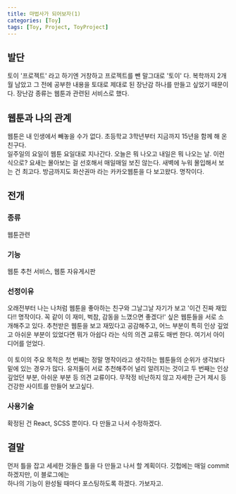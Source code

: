 ```yaml
---
title: 마법사가 되어보자(1)
categories: [Toy]
tags: [Toy, Project, ToyProject]
---
```


## 발단

토이 '프로젝트' 라고 하기엔 거창하고 프로젝트를 뺀 말그대로 '토이' 다. 복학까지 2개월 남았고 그 전에 공부한 내용을 토대로 제대로 된 장난감 하나를 만들고 싶었기 때문이다. 장난감 종류는 웹툰과 관련된 서비스로 했다.

## 웹툰과 나의 관계

웹툰은 내 인생에서 빼놓을 수가 없다. 초등학교 3학년부터 지금까지 15년을 함께 해 온 친구다. <br>일주일의 요일이 웹툰 요일대로 지나간다. 오늘은 뭐 나오고 내일은 뭐 나오는 날. 이런 식으로? 요새는 몰아보는 걸 선호해서 매일매일 보진 않는다. 새벽에 누워 몰입해서 보는 건 최고다. 방금까지도 화산권마 라는 카카오웹툰을 다 보고왔다. 명작이다.

## 전개

### 종류

웹툰관련

### 기능

웹툰 추천 서비스, 웹툰 자유게시판

### 선정이유

오래전부터 나는 나처럼 웹툰을 좋아하는 친구와 그날그날 자기가 보고 '이건 진짜 재밌다!! 명작이다. 꼭 같이 이 재미, 벅참, 감동을 느꼈으면 좋겠다!' 싶은 웹툰들을 서로 소개해주고 있다. 추천받은 웹툰을 보고 재밌다고 공감해주고, 어느 부분이 특히 인상 깊었고 아쉬운 부분이 있었다면 뭐가 아쉽다 라는 식의 의견 교류도 매번 한다. 여기서 아이디어를 얻었다. <br><br>이 토이의 주요 목적은 첫 번째는 정말 명작이라고 생각하는 웹툰들의 순위가 생각보다 밑에 있는 경우가 많다. 유저들이 서로 추천해주어 널리 알려지는 것이고 두 번째는 인상깊었던 부분, 아쉬운 부분 등 의견 교류이다. 무작정 비난하지 않고 자세한 근거 제시 등 건강한 사이트를 만들어 보고싶다.<br>

### 사용기술

확정된 건 React, SCSS 뿐이다. 다 만들고 나서 수정하겠다.

## 결말

먼저 틀을 잡고 세세한 것들은 틀을 다 만들고 나서 할 계획이다. 깃헙에는 매일 commit 하겠지만, 이 블로그에는 <br>하나의 기능이 완성될 때마다 포스팅하도록 하겠다. 가보자고.
